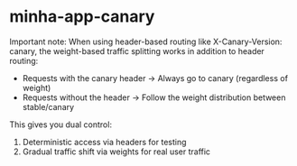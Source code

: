 # minha-app-canary

Important note: When using header-based routing like X-Canary-Version: canary, the weight-based traffic
splitting works in addition to header routing:

- Requests with the canary header → Always go to canary (regardless of weight)
- Requests without the header → Follow the weight distribution between stable/canary

This gives you dual control:
1. Deterministic access via headers for testing
2. Gradual traffic shift via weights for real user traffic